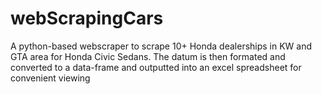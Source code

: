 # webScrapingCars
A python-based webscraper to scrape 10+ Honda dealerships in KW and GTA area for Honda Civic Sedans.
The datum is then formated and converted to a data-frame and outputted into an excel spreadsheet for convenient viewing
